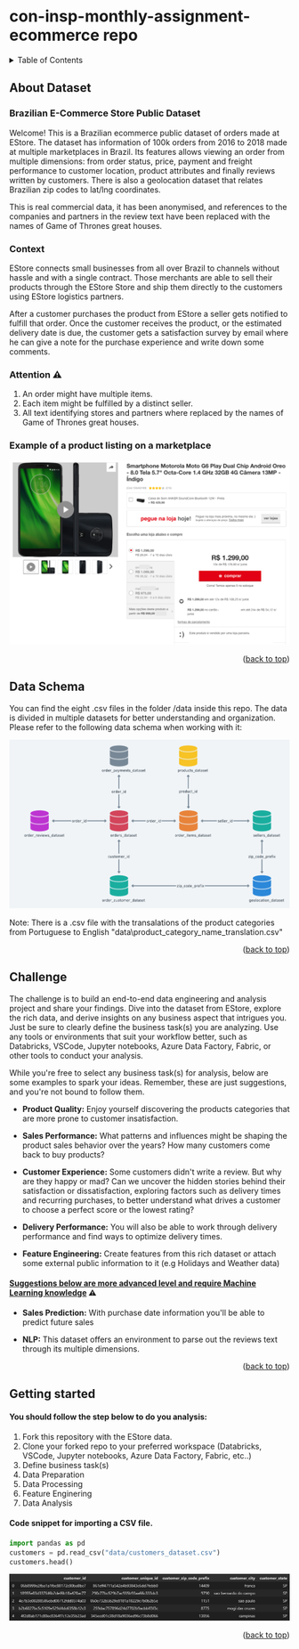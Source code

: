 # con-insp-monthly-assignment-ecommerce repo

<a name="readme-top"></a>

<!-- TABLE OF CONTENTS -->
<details>
  <summary>Table of Contents</summary>
  <ol>
    <li><a href="#about-dataset">About Dataset</a></li>
    <li><a href="#data-schema">Data Schema</a></li>
    <li><a href="#challenge">Challenge</a></li>
    <li><a href="#getting-started">Getting Started</a></li>
    <li><a href="#contact">Contact</a></li>
  </ol>
</details>

<!-- ABOUT DATASET -->
## About Dataset

### Brazilian E-Commerce Store Public Dataset 
Welcome! This is a Brazilian ecommerce public dataset of orders made at EStore. The dataset has information of 100k orders from 2016 to 2018 made at multiple marketplaces in Brazil. Its features allows viewing an order from multiple dimensions: from order status, price, payment and freight performance to customer location, product attributes and finally reviews written by customers. There is also a geolocation dataset that relates Brazilian zip codes to lat/lng coordinates.

This is real commercial data, it has been anonymised, and references to the companies and partners in the review text have been replaced with the names of Game of Thrones great houses.

### Context
EStore connects small businesses from all over Brazil to channels without hassle and with a single contract. Those merchants are able to sell their products through the EStore Store and ship them directly to the customers using EStore logistics partners. 

After a customer purchases the product from EStore a seller gets notified to fulfill that order. Once the customer receives the product, or the estimated delivery date is due, the customer gets a satisfaction survey by email where he can give a note for the purchase experience and write down some comments.

### Attention ⚠️
1. An order might have multiple items.
2. Each item might be fulfilled by a distinct seller.
3. All text identifying stores and partners where replaced by the names of Game of Thrones great houses.

### Example of a product listing on a marketplace
![Product_Example](images/product_example.png)

<p align="right">(<a href="#readme-top">back to top</a>)</p>

<!-- Data Schema -->
## Data Schema
You can find the eight .csv files in the folder /data inside this repo. The data is divided in multiple datasets for better understanding and organization. Please refer to the following data schema when working with it:

![DB_Schema](images/db_schema.png)

Note: There is a .csv file with the transalations of the product categories from Portuguese to English "data\product_category_name_translation.csv"

<p align="right">(<a href="#readme-top">back to top</a>)</p>

<!-- CHALLENGE -->
## Challenge 
The challenge is to build an end-to-end data engineering and analysis project and share your findings. Dive into the dataset from EStore, explore the rich data, and derive insights on any business aspect that intrigues you. Just be sure to clearly define the business task(s) you are analyzing. Use any tools or environments that suit your workflow better, such as Databricks, VSCode, Jupyter notebooks, Azure Data Factory, Fabric, or other tools to conduct your analysis.

While you're free to select any business task(s) for analysis, below are some examples to spark your ideas. Remember, these are just suggestions, and you're not bound to follow them. 

- <b>Product Quality:</b>
Enjoy yourself discovering the products categories that are more prone to customer insatisfaction.

- <b>Sales Performance:</b> What patterns and influences might be shaping the product sales behavior over the years? How many customers come back to buy products?

- <b>Customer Experience:</b>
Some customers didn't write a review. But why are they happy or mad? Can we uncover the hidden stories behind their satisfaction or dissatisfaction, exploring factors such as delivery times and recurring purchases, to better understand what drives a customer to choose a perfect score or the lowest rating?

- <b>Delivery Performance:</b>
You will also be able to work through delivery performance and find ways to optimize delivery times.

- <b>Feature Engineering:</b>
Create features from this rich dataset or attach some external public information to it (e.g Holidays and Weather data)

#### <u>Suggestions below are more advanced level and require Machine Learning knowledge</u> ⚠️

- <b>Sales Prediction:</b>
With purchase date information you'll be able to predict future sales

- <b>NLP:</b>
This dataset offers an environment to parse out the reviews text through its multiple dimensions.

<p align="right">(<a href="#readme-top">back to top</a>)</p>

<!-- GETTING STARTED -->
## Getting started

#### You should follow the step below to do you analysis:

1. Fork this repository with the EStore data.
2. Clone your forked repo to your preferred workspace (Databricks, VSCode, Jupyter notebooks, Azure Data Factory, Fabric, etc..)
3. Define business task(s)
4. Data Preparation
5. Data Processing
6. Feature Enginering
7. Data Analysis

#### Code snippet for importing a CSV file.
```py
import pandas as pd 
customers = pd.read_csv("data/customers_dataset.csv")
customers.head()
```
![Product_Example](images/df_screenshot.png)

<p align="right">(<a href="#readme-top">back to top</a>)</p>



